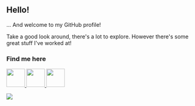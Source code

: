 ## Hello!
... And welcome to my GitHub profile!

Take a good look around, there's a lot to explore. However there's some great stuff I've worked at!

### Find me here
<span>
  <a href="https://twitter.com/velddev">
    <img src="https://cdn.miki.bot/github/velddev/twitter.png" width="48"></img>
  </a>

  <a href="https://medium.com/@velddev">
    <img src="https://cdn.miki.bot/github/velddev/medium.png" width="48"></img>
  </a>

  <a href="https://twitch.tv/velddev">
    <img src="https://cdn.miki.bot/github/velddev/twitch.png" width="48"></img>
  </a>
</span>

![](https://komarev.com/ghpvc/?username=velddev)
